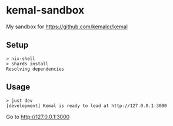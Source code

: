 # kemal-sandbox

My sandbox for <https://github.com/kemalcr/kemal>

## Setup

```console
> nix-shell
> shards install
Resolving dependencies
```

## Usage

```console
> just dev
[development] Kemal is ready to lead at http://127.0.0.1:3000
```

Go to <http://127.0.0.1:3000>
